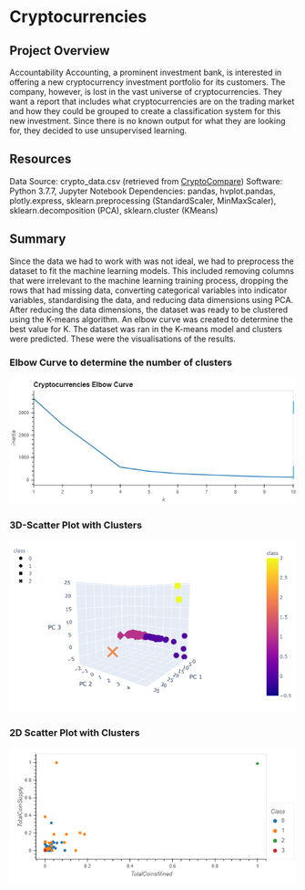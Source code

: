 # Cryptocurrencies

## Project Overview
Accountability Accounting, a prominent investment bank, is interested in offering a new cryptocurrency investment portfolio for its customers. The company, however, is lost in the vast universe of cryptocurrencies. They want a report that includes what cryptocurrencies are on the trading market and how they could be grouped to create a classification system for this new investment. Since there is no known output for what they are looking for, they decided to use unsupervised learning. 

## Resources
Data Source: crypto_data.csv (retrieved from [CryptoCompare](https://min-api.cryptocompare.com/data/all/coinlist))
Software: Python 3.7.7, Jupyter Notebook
Dependencies: pandas, hvplot.pandas, plotly.express, sklearn.preprocessing (StandardScaler, MinMaxScaler), sklearn.decomposition (PCA), sklearn.cluster (KMeans)

## Summary
Since the data we had to work with was not ideal, we had to preprocess the dataset to fit the machine learning models. This included removing columns that were irrelevant to the machine learning training process, dropping the rows that had missing data, converting categorical variables into indicator variables, standardising the data, and reducing data dimensions using PCA. After reducing the data dimensions, the dataset was ready to be clustered using the K-means algorithm. An elbow curve was created to determine the best value for K. The dataset was ran in the K-means model and clusters were predicted. These were the visualisations of the results.

### Elbow Curve to determine the number of clusters
<p align="center"><img src="resources/elbowcurve.png"></p>

### 3D-Scatter Plot with Clusters
<p align="center"><img src="resources/3dscatter.png"></p>

### 2D Scatter Plot with Clusters
<p align="center"><img src="resources/2dscatter.png"></p>
